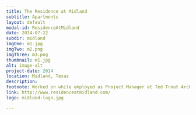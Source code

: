 ```yaml
---
title: The Residence at Midland
subtitle: Apartments
layout: default
modal-id: ResidenceAtMidland
date: 2014-07-22
subdir: midland
imgOne: m1.jpg
imgTwo: m2.png
imgThree: m3.png
thumbnail: m1.jpg
alt: image-alt
project-date: 2014
location: Midland, Texas
description:
footnote: Worked on while employed as Project Manager at Ted Trout Architects and Associates, LTD.
link: http://www.residenceatmidland.com/
logo: midland-logo.jpg

---
```

